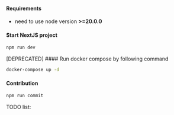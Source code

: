 #### Requirements

- need to use node version **>=20.0.0**

#### Start NextJS project

```bash
npm run dev
```

[DEPRECATED] #### Run docker compose by following command

```bash
docker-compose up -d
```

#### Contribution

```bash
npm run commit
```

TODO list:
